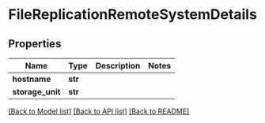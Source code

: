 # FileReplicationRemoteSystemDetails

## Properties
Name | Type | Description | Notes
------------ | ------------- | ------------- | -------------
**hostname** | **str** |  | 
**storage_unit** | **str** |  | 

[[Back to Model list]](../README.md#documentation-for-models) [[Back to API list]](../README.md#documentation-for-api-endpoints) [[Back to README]](../README.md)


